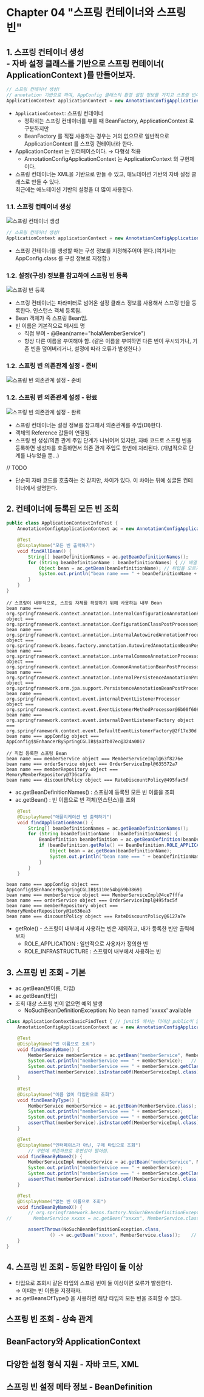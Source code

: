 # Chapter 04 "스프링 컨테이너와 스프링 빈"

## 1. 스프링 컨테이너 생성<br>- 자바 설정 클래스를 기반으로 스프링 컨테이너( ApplicationContext )를 만들어보자.

```java
// 스프링 컨테이너 생성!
// annotation 기반으로 하여, AppConfig 클래스의 환경 설정 정보를 가지고 스프링 빈에 등록하겠다는 의미.
ApplicationContext applicationContext = new AnnotationConfigApplicationContext(AppConfig.class);
```

* `ApplicationContext`: 스프링 컨테이너 
    * 정확히는 스프링 컨테이너를 부를 때 BeanFactory, ApplicationContext 로 구분하지만
    * BeanFactory 를 직접 사용하는 경우는 거의 없으므로 일반적으로 ApplicationContext 를 스프링 컨테이너라 한다.
* ApplicationContext 는 인터페이스이다. → 다형성 적용<br>
    * AnnotationConfigApplicationContext 는 ApplicationContext 의 구현체이다.
* 스프링 컨테이너는 XML을 기반으로 만들 수 있고, 애노테이션 기반의 자바 설정 클래스로 만들 수 있다.<br>
최근에는 애노테이션 기반의 설정을 더 많이 사용한다. 

### 1.1. 스프링 컨테이너 생성

![스프링 컨테이너 생성](resources/14-01.png)

```java
// 스프링 컨테이너 생성!
ApplicationContext applicationContext = new AnnotationConfigApplicationContext(AppConfig.class);
```
* 스프링 컨테이너를 생성할 때는 구성 정보를 지정해주어야 한다.(여기서는 AppConfig.class 를 구성 정보로 지정함.)

### 1.2. 설정(구성) 정보를 참고하여 스프링 빈 등록

![스프링 빈 등록](resources/14-02.png)

* 스프링 컨테이너는 파라미터로 넘어온 설정 클래스 정보를 사용해서 스프링 빈을 등록한다. 인스턴스 객체 등록됨.
* Bean 객체가 즉 스프링 Bean임.
* 빈 이름은 기본적으로 메서드 명
    * 직접 부여 - @Bean(name="holaMemberService") 
    * 항상 다른 이름을 부여해야 함. (같은 이름을 부여하면 다른 빈이 무시되거나, 기존 빈을 덮어버리거나, 설정에 따라 오류가 발생한다.)

### 1.2. 스프링 빈 의존관계 설정 - 준비

![스프링 빈 의존관계 설정 - 준비](resources/14-03.png)

### 1.2. 스프링 빈 의존관계 설정 - 완료

![스프링 빈 의존관계 설정 - 완료](resources/14-04.png)

* 스프링 컨테이너는 설정 정보를 참고해서 의존관계를 주입(DI)한다.
* 객체의 Reference 값들이 연결됨.
* 스프링 빈 생성/의존 관계 주입 단계가 나뉘어져 있지만, 자바 코드로 스프링 빈을 등록하면 생성자를 호출하면서 의존 관계 주입도 한번에 처리된다. (개념적으로 단계를 나누었을 뿐...)

// TODO
* 단순히 자바 코드를 호출하는 것 같지만, 차이가 있다. 이 차이는 뒤에 싱글톤 컨테이너에서 설명한다.

## 2. 컨테이너에 등록된 모든 빈 조회

```java
public class ApplicationContextInfoTest {
    AnnotationConfigApplicationContext ac = new AnnotationConfigApplicationContext(AppConfig.class);

    @Test
    @DisplayName("모든 빈 출력하기")
    void findAllBean() {
        String[] beanDefinitionNames = ac.getBeanDefinitionNames();
        for (String beanDefinitionName : beanDefinitionNames) { // 배열 있을때 iter+tab -> for 문 자동 생성
            Object bean = ac.getBean(beanDefinitionName); // 타입을 모르기 떄문에 Object로 지정
            System.out.println("bean name === " + beanDefinitionName + " object === " + bean);
        }
    }
}
```

```
// 스프링이 내부적으로, 스프링 자체를 확장하기 위해 사용하는 내부 Bean
bean name === org.springframework.context.annotation.internalConfigurationAnnotationProcessor object === org.springframework.context.annotation.ConfigurationClassPostProcessor@64ba3208
bean name === org.springframework.context.annotation.internalAutowiredAnnotationProcessor object === org.springframework.beans.factory.annotation.AutowiredAnnotationBeanPostProcessor@158a3b2e
bean name === org.springframework.context.annotation.internalCommonAnnotationProcessor object === org.springframework.context.annotation.CommonAnnotationBeanPostProcessor@25a6944c
bean name === org.springframework.context.annotation.internalPersistenceAnnotationProcessor object === org.springframework.orm.jpa.support.PersistenceAnnotationBeanPostProcessor@5e1fa5b1
bean name === org.springframework.context.event.internalEventListenerProcessor object === org.springframework.context.event.EventListenerMethodProcessor@6b00f608
bean name === org.springframework.context.event.internalEventListenerFactory object === org.springframework.context.event.DefaultEventListenerFactory@2f17e30d
bean name === appConfig object === AppConfig$$EnhancerBySpringCGLIB$$a3fb07ec@324a0017

// 직접 등록한 스프링 Bean
bean name === memberService object === MemberServiceImpl@63f8276e
bean name === orderService object === OrderServiceImpl@635572a7
bean name === memberRepository object === MemoryMemberRepository@736caf7a
bean name === discountPolicy object === RateDiscountPolicy@495fac5f
```

* ac.getBeanDefinitionNames() : 스프링에 등록된 모든 빈 이름을 조회
* ac.getBean() : 빈 이름으로 빈 객체(인스턴스)를 조회

```java
    @Test
    @DisplayName("애플리케이션 빈 출력하기")
    void findApplicationBean() {
        String[] beanDefinitionNames = ac.getBeanDefinitionNames();
        for (String beanDefinitionName : beanDefinitionNames) {
            BeanDefinition beanDefinition = ac.getBeanDefinition(beanDefinitionName);
            if (beanDefinition.getRole() == BeanDefinition.ROLE_APPLICATION) {
                Object bean = ac.getBean(beanDefinitionName);
                System.out.println("bean name === " + beanDefinitionName + " object === " + bean);
            }
        }
    }
```
```
bean name === appConfig object === AppConfig$$EnhancerBySpringCGLIB$$110e54b@59b38691
bean name === memberService object === MemberServiceImpl@4ce7fffa
bean name === orderService object === OrderServiceImpl@495fac5f
bean name === memberRepository object === MemoryMemberRepository@1e636ea3
bean name === discountPolicy object === RateDiscountPolicy@6127a7e
```

* getRole() - 스프링이 내부에서 사용하는 빈은 제외하고, 내가 등록한 빈만 출력해보자
    * ROLE_APPLICATION : 일반적으로 사용자가 정의한 빈 
    * ROLE_INFRASTRUCTURE : 스프링이 내부에서 사용하는 빈

## 3. 스프링 빈 조회 - 기본

* ac.getBean(빈이름, 타입)
* ac.getBean(타입)
* 조회 대상 스프링 빈이 없으면 예외 발생
    * NoSuchBeanDefinitionException: No bean named 'xxxxx' available

```java
class ApplicationContextBasicFindTest { // junit5 에서는 더이상 public이 없어도 동작 가능.
    AnnotationConfigApplicationContext ac = new AnnotationConfigApplicationContext(AppConfig.class);

    @Test
    @DisplayName("빈 이름으로 조회")
    void findBeanByName() {
        MemberService memberService = ac.getBean("memberService", MemberService.class);
        System.out.println("memberService === " + memberService);   // MemberServiceImpl@4ce7fffa
        System.out.println("memberService === " + memberService.getClass());    // class MemberServiceImpl
        assertThat(memberService).isInstanceOf(MemberServiceImpl.class);
    }

    @Test
    @DisplayName("이름 없이 타입만으로 조회")
    void findBeanByType() {
        MemberService memberService = ac.getBean(MemberService.class);  // 이름 없이, 타입으로만 조회
        System.out.println("memberService === " + memberService);
        System.out.println("memberService === " + memberService.getClass());
        assertThat(memberService).isInstanceOf(MemberServiceImpl.class);
    }

    @Test
    @DisplayName("인터페이스가 아닌, 구체 타입으로 조회")
        // 구현에 의존하므로 유연성이 떨어짐.
    void findBeanByName2() {
        MemberServiceImpl memberService = ac.getBean("memberService", MemberServiceImpl.class);
        System.out.println("memberService === " + memberService);
        System.out.println("memberService === " + memberService.getClass());
        assertThat(memberService).isInstanceOf(MemberServiceImpl.class);
    }

    @Test
    @DisplayName("없는 빈 이름으로 조회")
    void findBeanByNameX() {
        // org.springframework.beans.factory.NoSuchBeanDefinitionException: No bean named 'xxxxx' available
//        MemberService xxxxx = ac.getBean("xxxxx", MemberService.class); //

        assertThrows(NoSuchBeanDefinitionException.class,
                () -> ac.getBean("xxxxx", MemberService.class));    // 무조건 예외가 발생해야 함.
    }
}
```


## 4. 스프링 빈 조회 - 동일한 타입이 둘 이상

* 타입으로 조회시 같은 타입의 스프링 빈이 둘 이상이면 오류가 발생한다.<br>
→ 이때는 빈 이름을 지정하자. 
* ac.getBeansOfType() 을 사용하면 해당 타입의 모든 빈을 조회할 수 있다.

## 스프링 빈 조회 - 상속 관계
## BeanFactory와 ApplicationContext
## 다양한 설정 형식 지원 - 자바 코드, XML
## 스프링 빈 설정 메타 정보 - BeanDefinition







